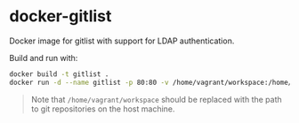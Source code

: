 # docker-gitlist
Docker image for gitlist with support for LDAP authentication.

Build and run with:
```bash
docker build -t gitlist .
docker run -d --name gitlist -p 80:80 -v /home/vagrant/workspace:/home/git/repositories/ gitlist && echo "Started"
```

> Note that `/home/vagrant/workspace` should be replaced with the path to git repositories on the host machine.


